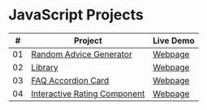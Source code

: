 # JavaScript Projects


|  #  | Project                                                                                 | Live Demo                                                           |
| :-: | --------------------------------------------------------------------------------------- | ------------------------------------------------------------------- |
| 01  | [Random Advice Generator](https://github.com/doganeraylin/random-advice-generator.git)                            | [Webpage](https://doganeraylin.github.io/random-advice-generator/)              |
| 02  | [Library](https://github.com/doganeraylin/library-app/tree/class)                            | [Webpage](https://doganeraylin.github.io/library-app/)              |
| 03  | [FAQ Accordion Card](https://github.com/doganeraylin/faq-accordion-card)                            | [Webpage]()              |
| 04  | [Interactive Rating Component](https://github.com/doganeraylin/interactive-rating-component)                            | [Webpage](https://doganeraylin.github.io/interactive-rating-component/)              |
















